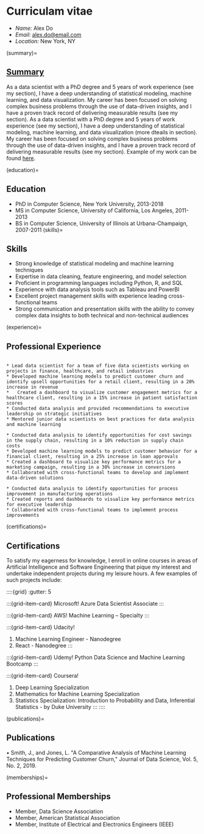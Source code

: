 # Curriculam vitae

 * *Name:* Alex Do 
 * *Email:* <u>alex.do@email.com</u>
 * *Location:* New York, NY

(summary)=
## <u>Summary</u>
As a data scientist with a PhD degree and 5 years of work experience (see my [](education) section), I have a deep understanding of statistical modeling, machine learning, and data visualization. My career has been focused on solving complex business problems through the use of data-driven insights, and I have a proven track record of delivering measurable results (see my [](experience) section). As a data scientist with a PhD degree and 5 years of work experience (see my [](education) section), I have a deep understanding of statistical modeling, machine learning, and data visualization (more dteails in [](skills) section). My career has been focused on solving complex business problems through the use of data-driven insights, and I have a proven track record of delivering measurable results (see my [](experience) section). Example of my work can be found [here](analysis_example.ipynb).

(education)=
## Education
*	PhD in Computer Science, New York University, 2013-2018
*	MS in Computer Science, University of California, Los Angeles, 2011-2013
*	BS in Computer Science, University of Illinois at Urbana-Champaign, 2007-2011
(skills)=
## Skills
*	Strong knowledge of statistical modeling and machine learning techniques
*	Expertise in data cleaning, feature engineering, and model selection
*	Proficient in programming languages including Python, R, and SQL
*	Experience with data analysis tools such as Tableau and PowerBI
*	Excellent project management skills with experience leading cross-functional teams
*	Strong communication and presentation skills with the ability to convey complex data insights to both technical and non-technical audiences

(experience)=
## Professional Experience
```{dropdown} **Data Scientist, ABC Corporation, New York, NY, 2018-present**

* Lead data scientist for a team of five data scientists working on projects in finance, healthcare, and retail industries
* Developed machine learning models to predict customer churn and identify upsell opportunities for a retail client, resulting in a 20% increase in revenue
*	Created a dashboard to visualize customer engagement metrics for a healthcare client, resulting in a 15% increase in patient satisfaction scores
* Conducted data analysis and provided recommendations to executive leadership on strategic initiatives
* Mentored junior data scientists on best practices for data analysis and machine learning
```
```{dropdown} **Data Scientist, XYZ Corporation, Los Angeles, CA, 2016-2018**
* Conducted data analysis to identify opportunities for cost savings in the supply chain, resulting in a 10% reduction in supply chain costs
* Developed machine learning models to predict customer behavior for a financial client, resulting in a 25% increase in loan approvals
* Created a dashboard to visualize key performance metrics for a marketing campaign, resulting in a 30% increase in conversions
* Collaborated with cross-functional teams to develop and implement data-driven solutions
```
```{dropdown} **Data Analyst, DEF Corporation, Urbana-Champaign, IL, 2011-2016**
* Conducted data analysis to identify opportunities for process improvement in manufacturing operations
* Created reports and dashboards to visualize key performance metrics for executive leadership
* Collaborated with cross-functional teams to implement process improvements
```
(certifications)=
## Certifications
To satisfy my eagerness for knowledge, I enroll in online courses in areas of Artificial Intelligence and Software Engineering that pique my interest and undertake independent projects during my leisure hours. A few examples of such projects include:

::::{grid}
:gutter: 5

:::{grid-item-card} Microsoft!
Azure Data Scientist Associate
:::

:::{grid-item-card} AWS!
Machine Learning – Specialty
:::

:::{grid-item-card} Udacity!
1. Machine Learning Engineer - Nanodegree
2. React - Nanodegree
:::

:::{grid-item-card} Udemy!
Python Data Science and Machine Learning Bootcamp
:::

:::{grid-item-card} Coursera!
1. Deep Learning Specialization
2. Mathematics for Machine Learning Specialization
3. Statistics Specialization: Introduction to Probability and Data, Inferential Statistics - by Duke University
:::
::::

(publications)=
## Publications
•	Smith, J., and Jones, L. "A Comparative Analysis of Machine Learning Techniques for Predicting Customer Churn," Journal of Data Science, Vol. 5, No. 2, 2019.

(memberships)=
## Professional Memberships
*	Member, Data Science Association
*	Member, American Statistical Association
*	Member, Institute of Electrical and Electronics Engineers (IEEE)

